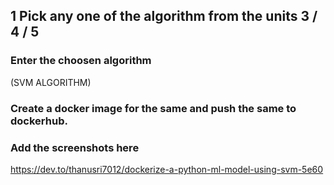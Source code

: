 ## 1 Pick any one of the algorithm from the units 3 / 4 / 5
###  Enter the choosen algorithm
(SVM ALGORITHM)
###  Create a docker image for the same and push the same to dockerhub.
###  Add the screenshots here
https://dev.to/thanusri7012/dockerize-a-python-ml-model-using-svm-5e60
